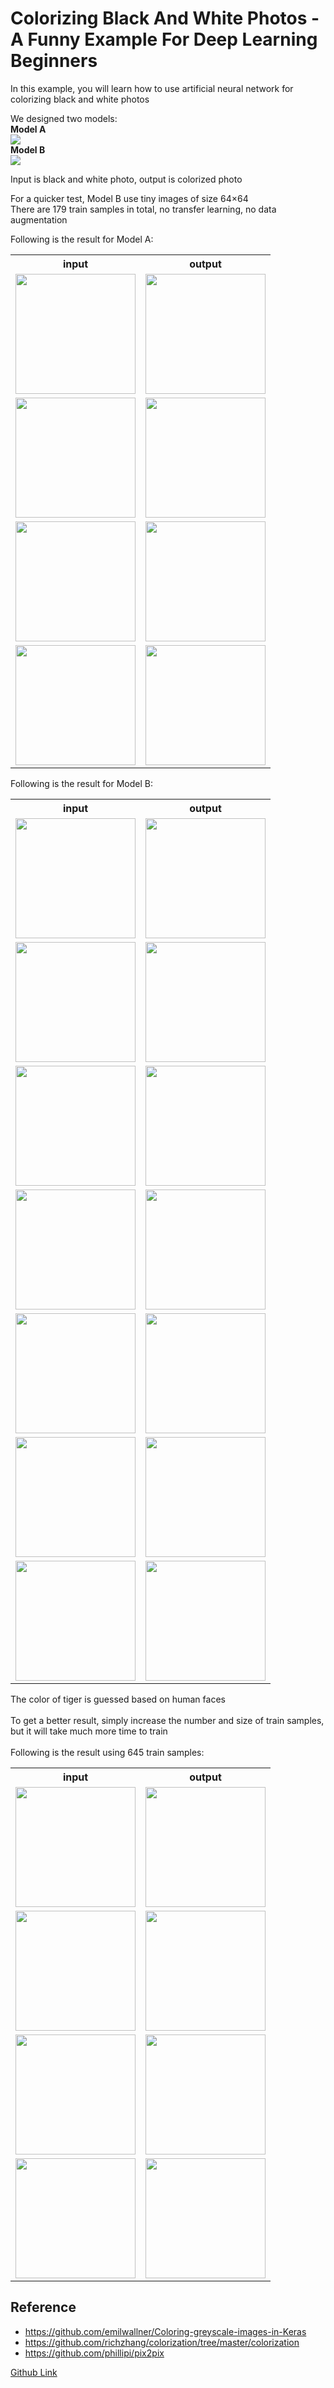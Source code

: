 Colorizing Black And White Photos - A Funny Example For Deep Learning Beginners
====
In this example, you will learn how to use artificial neural network for colorizing black and white photos

We designed two models:<br>
**Model A**
<br><img src="model_a/files/model.png" max-width="320px" /><br>
**Model B**
<br><img src="model_b/files/model.png" max-width="320px" /><br>

Input is black and white photo, output is colorized photo

For a quicker test, Model B use tiny images of size 64×64<br>
There are 179 train samples in total, no transfer learning, no data augmentation

Following is the result for Model A:
<table>
<tr><th>input</th><th>output</th></tr>	
<tr><td><img src="model_a/files/Predict/group2/chengmei.png" width="192px" /></td>
<td><img src="model_a/files/Predict/group2/output/chengmei.png" width="192px" /></td></tr>
<tr><td><img src="model_a/files/Predict/group2/leifeng.png" width="192px" /></td>
<td><img src="model_a/files/Predict/group2/output/leifeng.png" width="192px" /></td></tr>
<tr><td><img src="model_a/files/Predict/group2/marie_curie.png" width="192px" /></td>
<td><img src="model_a/files/Predict/group2/output/marie_curie.png" width="192px" /></td></tr>
<tr><td><img src="model_a/files/Predict/group2/turing.png" width="192px" /></td>
<td><img src="model_a/files/Predict/group2/output/turing.png" width="192px" /></td></tr>
</table>

Following is the result for Model B:
<table>
<tr><th>input</th><th>output</th></tr>	
<tr><td><img src="model_b/files/Predict/group2/64/luxun.png" width="192px" /></td>
<td><img src="model_b/files/Predict/group2/64/output/luxun.png" width="192px" /></td></tr>
<tr><td><img src="model_b/files/Predict/group2/64/chengmei.png" width="192px" /></td>
<td><img src="model_b/files/Predict/group2/64/output/chengmei.png" width="192px" /></td></tr>
<tr><td><img src="model_b/files/Predict/group2/64/leifeng.png" width="192px" /></td>
<td><img src="model_b/files/Predict/group2/64/output/leifeng.png" width="192px" /></td></tr>
<tr><td><img src="model_b/files/Predict/group2/64/marie_curie.png" width="192px" /></td>
<td><img src="model_b/files/Predict/group2/64/output/marie_curie.png" width="192px" /></td></tr>
<tr><td><img src="model_b/files/Predict/group2/64/carson.png" width="192px" /></td>
<td><img src="model_b/files/Predict/group2/64/output/carson.png" width="192px" /></td></tr>
<tr><td><img src="model_b/files/Predict/group2/64/turing.png" width="192px" /></td>
<td><img src="model_b/files/Predict/group2/64/output/turing.png" width="192px" /></td></tr>
<tr><td><img src="model_b/files/Predict/group2/64/tiger.png" width="192px" /></td>
<td><img src="model_b/files/Predict/group2/64/output/tiger.png" width="192px" /></td></tr>
</table>
The color of tiger is guessed based on human faces<br><br>
To get a better result, simply increase the number and size of train samples, but it will take much more time to train
<br><br>
Following is the result using 645 train samples:
<table>
<tr><th>input</th><th>output</th></tr>	
<tr><td><img src="dataset/files/Predict/group2/chengmei.png" width="192px" /></td>
<td><img src="dataset/files/Predict/group2/output/chengmei.png" width="192px" /></td></tr>
<tr><td><img src="dataset/files/Predict/group2/leifeng.png" width="192px" /></td>
<td><img src="dataset/files/Predict/group2/output/leifeng.png" width="192px" /></td></tr>
<tr><td><img src="dataset/files/Predict/group2/marie_curie.png" width="192px" /></td>
<td><img src="dataset/files/Predict/group2/output/marie_curie.png" width="192px" /></td></tr>
<tr><td><img src="dataset/files/Predict/group2/turing.png" width="192px" /></td>
<td><img src="dataset/files/Predict/group2/output/turing.png" width="192px" /></td></tr>
</table>

Reference
----
* https://github.com/emilwallner/Coloring-greyscale-images-in-Keras
* https://github.com/richzhang/colorization/tree/master/colorization
* https://github.com/phillipi/pix2pix

[Github Link](https://github.com/microic/niy/tree/master/examples/colorizing_photos)